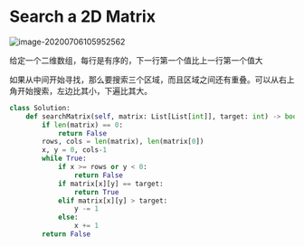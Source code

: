 # Search a 2D Matrix

![image-20200706105952562](../../../.assert/image-20200706105952562.png)

给定一个二维数组，每行是有序的，下一行第一个值比上一行第一个值大

如果从中间开始寻找，那么要搜索三个区域，而且区域之间还有重叠。可以从右上角开始搜索，左边比其小，下遍比其大。



~~~python
class Solution:
    def searchMatrix(self, matrix: List[List[int]], target: int) -> bool:
        if len(matrix) == 0:
            return False
        rows, cols = len(matrix), len(matrix[0])
        x, y = 0, cols-1
        while True:
            if x >= rows or y < 0:
                return False
            if matrix[x][y] == target:
                return True
            elif matrix[x][y] > target:
                y -= 1
            else:
                x += 1
        return False
~~~

